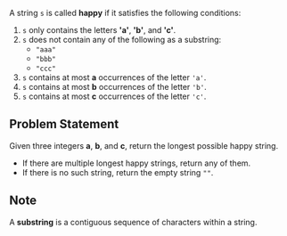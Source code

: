 
A string `s` is called **happy** if it satisfies the following conditions:

1. `s` only contains the letters **'a'**, **'b'**, and **'c'**.
2. `s` does not contain any of the following as a substring:
   - `"aaa"`
   - `"bbb"`
   - `"ccc"`
3. `s` contains at most **a** occurrences of the letter `'a'`.
4. `s` contains at most **b** occurrences of the letter `'b'`.
5. `s` contains at most **c** occurrences of the letter `'c'`.

## Problem Statement

Given three integers **a**, **b**, and **c**, return the longest possible happy string. 

- If there are multiple longest happy strings, return any of them.
- If there is no such string, return the empty string `""`.

## Note

A **substring** is a contiguous sequence of characters within a string.